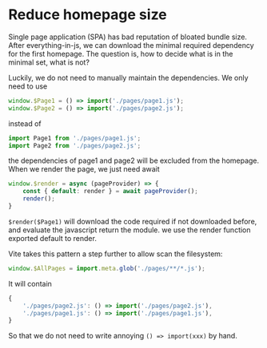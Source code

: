 # Reduce homepage size

Single page application (SPA) has bad reputation of bloated bundle size.
After everything-in-js, we can download the minimal required dependency for the first homepage. The question is, how to decide what is in the minimal set, what is not?

Luckily, we do not need to manually maintain the dependencies. We only need to use 

```js
window.$Page1 = () => import('./pages/page1.js');
window.$Page2 = () => import('./pages/page2.js');
```

instead of 

```js
import Page1 from './pages/page1.js';
import Page2 from './pages/page2.js';
```

the dependencies of page1 and page2 will be excluded from the homepage. When we render the page, we just need await

```js
window.$render = async (pageProvider) => {
    const { default: render } = await pageProvider();
    render();
}
```

`$render($Page1)` will download the code required if not downloaded before, and evaluate the javascript return the module. we use the render function exported default to render.

Vite takes this pattern a step further to allow scan the filesystem:

```js
window.$AllPages = import.meta.glob('./pages/**/*.js');
```

It will contain

```js
{
    './pages/page2.js': () => import('./pages/page2.js'),
    './pages/page1.js': () => import('./pages/page1.js'),
}
```

So that we do not need to write annoying `() => import(xxx)` by hand.
